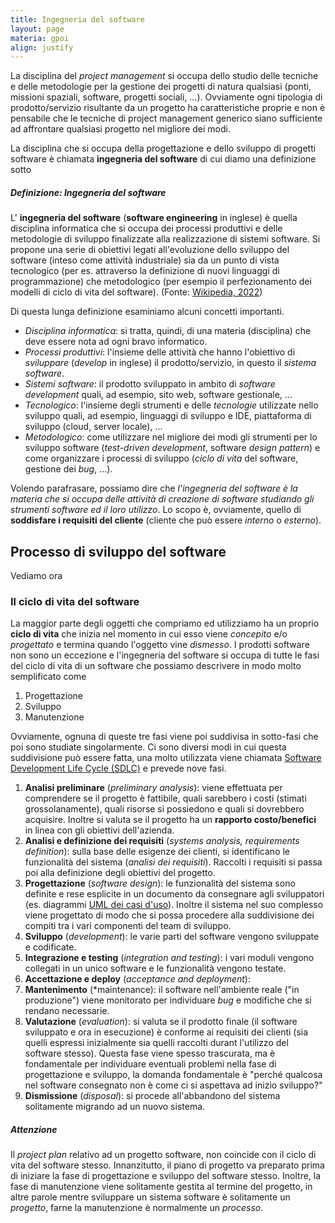 ```yaml
---
title: Ingegneria del software
layout: page
materia: gpoi
align: justify
---
```


La disciplina del *project management* si occupa dello studio delle tecniche e delle metodologie per la
gestione dei progetti di natura qualsiasi (ponti, missioni spaziali, software, progetti sociali, ...).
Ovviamente ogni tipologia di prodotto/servizio risultante da un progetto ha caratteristiche proprie e
non è pensabile che le tecniche di project management generico siano sufficiente ad affrontare qualsiasi
progetto nel migliore dei modi.

La disciplina che si occupa della progettazione e dello sviluppo di progetti software è chiamata **ingegneria
del software** di cui diamo una definizione sotto

<div class="alert alert-primary" markdown="1">
<h5 class="no_toc"><i class="bi bi-journal-text"></i> Definizione: <strong>Ingegneria del software</strong></h5>

L' **ingegneria del software** (**software engineering** in inglese) è quella disciplina informatica che si occupa dei processi produttivi e delle metodologie di sviluppo finalizzate alla realizzazione di sistemi software. Si propone una serie di obiettivi legati all'evoluzione dello sviluppo del software (inteso come attività industriale) sia da un punto di vista tecnologico (per es. attraverso la definizione di nuovi linguaggi di programmazione) che metodologico (per esempio il perfezionamento dei modelli di ciclo di vita del software).
(Fonte: [Wikipedia, 2022](https://it.wikipedia.org/wiki/Ingegneria_del_software))
</div>

Di questa lunga definizione esaminiamo alcuni concetti importanti.
* *Disciplina informatica*: si tratta, quindi, di una materia (disciplina) che deve essere nota ad ogni
bravo informatico.
* *Processi produttivi*: l'insieme delle attività che hanno l'obiettivo di *sviluppare* (*develop* in inglese)
il prodotto/servizio, in questo il *sistema software*. 
* *Sistemi software*: il prodotto sviluppato in ambito di *software development* quali, ad esempio, sito web,
software gestionale, ...
* *Tecnologico*: l'insieme degli strumenti e delle *tecnologie* utilizzate nello sviluppo quali, ad esempio,
linguaggi di sviluppo e IDE, piattaforma di sviluppo (cloud, server locale), ...
* *Metodologico*: come utilizzare nel migliore dei modi gli strumenti per lo sviluppo software (*test-driven
development*, software *design pattern*) e come organizzare i processi di sviluppo (*ciclo di vita* del software,
gestione dei *bug*, ...).

Volendo parafrasare, possiamo dire che *l'ingegneria del software è la materia che si occupa
delle attività di creazione di software studiando gli strumenti software ed il loro utilizzo*.
Lo scopo è, ovviamente, quello di **soddisfare i requisiti del cliente** (cliente che può
essere *interno* o *esterno*).

## Processo di sviluppo del software
Vediamo ora

### Il ciclo di vita del software
La maggior parte degli oggetti che compriamo ed utilizziamo ha un proprio **ciclo di vita** che inizia nel
momento in cui esso viene *concepito* e/o *progettato* e termina quando l'oggetto vine *dismesso*.
I prodotti software non sono un eccezione e l'ingegneria del software si occupa di tutte le fasi del ciclo
di vita di un software che possiamo descrivere in modo molto semplificato come
1. Progettazione
2. Sviluppo
3. Manutenzione

Ovviamente, ognuna di queste tre fasi viene poi suddivisa in sotto-fasi che poi sono studiate singolarmente.
Ci sono diversi modi in cui questa suddivisione può essere fatta, una molto utilizzata viene chiamata
[Software Development Life Cycle (SDLC)][1] e prevede nove fasi.

1. **Analisi preliminare** (*preliminary analysis*): viene effettuata per comprendere se il progetto è
fattibile, quali sarebbero i costi (stimati grossolanamente), quali risorse si possiedono e quali si
dovrebbero acquisire. Inoltre si valuta se il progetto ha un **rapporto costo/benefici** in linea con
gli obiettivi dell'azienda.
2. **Analisi e definizione dei requisiti** (*systems analysis, requirements definition*): sulla base delle
esigenze dei clienti, si identificano le funzionalità del sistema (*analisi dei requisiti*). Raccolti i
requisiti si passa poi alla definizione degli obiettivi del progetto.
3. **Progettazione** (*software design*): le funzionalità del sistema sono definite e rese esplicite in
un documento da consegnare agli sviluppatori (es. diagrammi [UML dei casi d'uso](/content/tpsit/uml_use_case.html)).
Inoltre il sistema nel suo complesso viene progettato di modo che si possa procedere alla suddivisione
dei compiti tra i vari componenti del team di sviluppo.
4. **Sviluppo** (*development*): le varie parti del software vengono sviluppate e codificate.
5. **Integrazione e testing** (*integration and testing*): i vari moduli vengono collegati in un unico
software e le funzionalità vengono testate.
6. **Accettazione e deploy** (*acceptance and deployment*): 
7. **Mantenimento** (*maintenance): il software nell'ambiente reale ("in produzione") viene
monitorato per individuare *bug* e modifiche che si rendano necessarie.
8. **Valutazione** (*evaluation*): si valuta se il prodotto finale (il software sviluppato e ora in
esecuzione) è conforme ai requisiti dei clienti (sia quelli espressi inizialmente sia quelli raccolti
durant l'utilizzo del software stesso). Questa fase viene spesso trascurata, ma è fondamentale per
individuare eventuali problemi nella fase di progettazione e sviluppo, la domanda fondamentale è
"perché qualcosa nel software consegnato non è come ci si aspettava ad inizio sviluppo?"
9. **Dismissione** (*disposal*): si procede all'abbandono del sistema solitamente migrando ad un nuovo
sistema.

<div class="alert alert-danger" markdown="1">
<h5 class="no_toc"><i class="bi bi-exclamation-triangle"></i> Attenzione</h5>

Il *project plan* relativo ad un progetto software, non coincide con il ciclo di vita del
software stesso. Innanzitutto, il piano di progetto va preparato prima di iniziare la fase
di progettazione e sviluppo del software stesso. Inoltre, la fase di manutenzione viene
solitamente gestita al termine del progetto, in altre parole mentre sviluppare un sistema
software è solitamente un *progetto*, farne la manutenzione è normalmente un *processo*.
</div>

[1]: https://en.wikipedia.org/wiki/Systems_development_life_cycle



